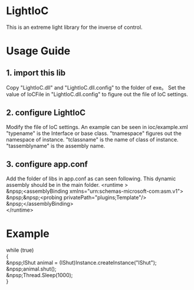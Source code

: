 # LightIoC
This is an extreme light library for the inverse of control.

# Usage Guide
## 1. import this lib
Copy "LightIoC.dll" and "LightIoC.dll.config" to the folder of exe。 Set the value of IoCFile in "LightIoC.dll.config" to figure out the file of IoC settings.
## 2. configure LightIoC
Modify the file of IoC settings. An example can be seen in ioc/example.xml
   "typename" is the Interface or base class. "tnamespace" figures out the namespace of instance. "tclassname" is the name of class of instance. "tassemblyname" is the assembly name.
## 3. configure app.conf
Add the folder of libs in app.conf as can seen following. This dynamic assembly should be in the main folder.
  &lt;runtime &gt; \
    &npsp;&lt;assemblyBinding xmlns="urn:schemas-microsoft-com:asm.v1"&gt; \
      &npsp;&npsp;&lt;probing privatePath="plugins;Template"/&gt; \
    &npsp;&lt;/assemblyBinding&gt; \
  &lt;/runtime&gt; 


# Example
  while (true) \
  { \
      &npsp;IShut animal = (IShut)Instance.createInstance("IShut"); \
      &npsp;animal.shut(); \
      &npsp;Thread.Sleep(1000); \
  } 
